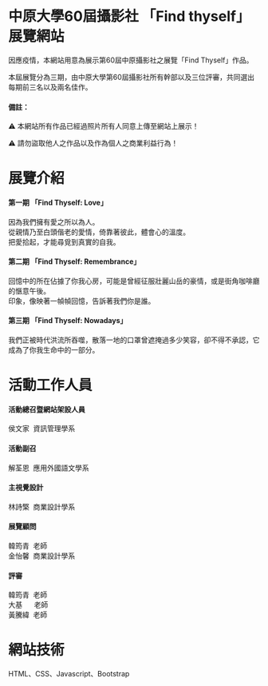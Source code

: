 # 中原大學60屆攝影社 「Find thyself」展覽網站
<p>因應疫情，本網站用意為展示第60屆中原攝影社之展覽「Find Thyself」作品。</p>
<p>本屆展覽分為三期，由中原大學第60屆攝影社所有幹部以及三位評審，共同選出每期前三名以及兩名佳作。</p>
<h4>備註：</h4>
<p>⚠ 本網站所有作品已經過照片所有人同意上傳至網站上展示！</p>
<p>⚠ 請勿盜取他人之作品以及作為個人之商業利益行為！</p>

# 展覽介紹
<h4>第一期 「Find Thyself: Love」</h4>
因為我們擁有愛之所以為人。<br>
從親情乃至白頭偕老的愛情，倚靠著彼此，體會心的溫度。<br>
把愛拾起，才能尋覓到真實的自我。
<h4>第二期 「Find Thyself: Remembrance」</h4>
回憶中的所在佔據了你我心房，可能是曾經征服壯麗山岳的豪情，或是街角咖啡廳的愜意午後。<br>
印象，像映著一幀幀回憶，告訴著我們你是誰。
<h4>第三期 「Find Thyself: Nowadays」</h4>
我們正被時代洪流所吞噬，散落一地的口罩曾遮掩過多少笑容，卻不得不承認，它成為了你我生命中的一部分。

# 活動工作人員
<h4>活動總召暨網站架設人員</h4>
侯文家&nbsp;&nbsp;資訊管理學系
<h4>活動副召</h4>
解荃恩&nbsp;&nbsp;應用外國語文學系
<h4>主視覺設計</h4>
林詩檠&nbsp;&nbsp;商業設計學系
<h4>展覽顧問</h4>
韓筠青&nbsp;&nbsp;老師<br>
金怡馨&nbsp;&nbsp;商業設計學系
<h4>評審</h4>
韓筠青&nbsp;&nbsp;老師<br>
大基&nbsp;&nbsp;&nbsp;&nbsp;&nbsp;&nbsp;老師<br>
黃騰緯&nbsp;&nbsp;老師<br>


# 網站技術
<p>HTML、CSS、Javascript、Bootstrap</p>
